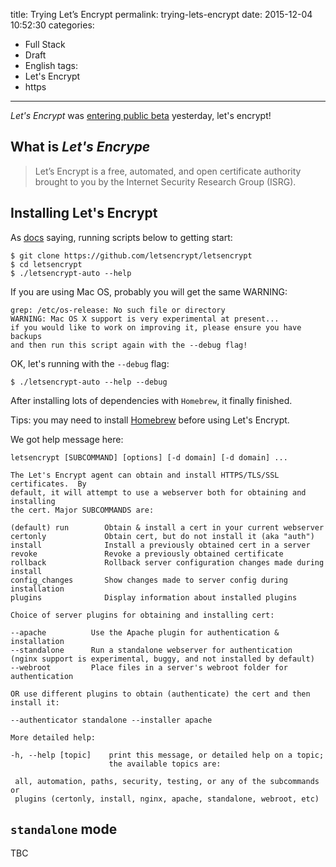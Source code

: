 title: Trying Let’s Encrypt
permalink: trying-lets-encrypt
date: 2015-12-04 10:52:30
categories:
- Full Stack
- Draft
- English
tags:
- Let's Encrypt
- https
---

*Let's Encrypt* was [entering public beta](https://letsencrypt.org/2015/12/03/entering-public-beta.html) yesterday, let's encrypt!

## What is *Let's Encrype*

> Let’s Encrypt is a free, automated, and open certificate authority brought to you by the Internet Security Research Group (ISRG).

## Installing Let's Encrypt

As [docs](https://letsencrypt.org/howitworks/) saying, running scripts below to getting start:

```shell
$ git clone https://github.com/letsencrypt/letsencrypt
$ cd letsencrypt
$ ./letsencrypt-auto --help
```

If you are using Mac OS, probably you will get the same WARNING:

```
grep: /etc/os-release: No such file or directory
WARNING: Mac OS X support is very experimental at present...
if you would like to work on improving it, please ensure you have backups
and then run this script again with the --debug flag!
```

<!-- more -->

OK, let's running with the `--debug` flag:

```shell
$ ./letsencrypt-auto --help --debug
```

After installing lots of dependencies with `Homebrew`, it finally finished.

Tips: you may need to install [Homebrew](http://brew.sh/) before using Let's Encrypt.

We got help message here:

```
letsencrypt [SUBCOMMAND] [options] [-d domain] [-d domain] ...

The Let's Encrypt agent can obtain and install HTTPS/TLS/SSL certificates.  By
default, it will attempt to use a webserver both for obtaining and installing
the cert. Major SUBCOMMANDS are:

(default) run        Obtain & install a cert in your current webserver
certonly             Obtain cert, but do not install it (aka "auth")
install              Install a previously obtained cert in a server
revoke               Revoke a previously obtained certificate
rollback             Rollback server configuration changes made during install
config_changes       Show changes made to server config during installation
plugins              Display information about installed plugins

Choice of server plugins for obtaining and installing cert:

--apache          Use the Apache plugin for authentication & installation
--standalone      Run a standalone webserver for authentication
(nginx support is experimental, buggy, and not installed by default)
--webroot         Place files in a server's webroot folder for authentication

OR use different plugins to obtain (authenticate) the cert and then install it:

--authenticator standalone --installer apache

More detailed help:

-h, --help [topic]    print this message, or detailed help on a topic;
                      the available topics are:

 all, automation, paths, security, testing, or any of the subcommands or
 plugins (certonly, install, nginx, apache, standalone, webroot, etc)
```

## `standalone` mode

TBC
